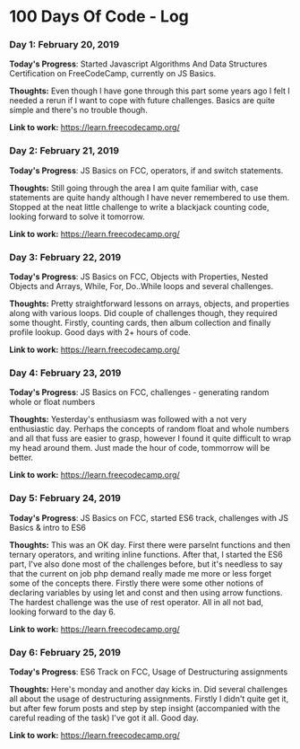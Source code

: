 # 100 Days Of Code - Log

### Day 1: February 20, 2019

**Today's Progress**: Started Javascript Algorithms And Data Structures Certification on FreeCodeCamp, currently on JS Basics.

**Thoughts:** Even though I have gone through this part some years ago I felt I needed a rerun if I want to cope with future challenges. Basics are quite simple and there's no trouble though.

**Link to work:** https://learn.freecodecamp.org/

### Day 2: February 21, 2019

**Today's Progress**: JS Basics on FCC, operators, if and switch statements.

**Thoughts:** Still going through the area I am quite familiar with, case statements are quite handy although I have never remembered to use them. Stopped at the neat little challenge to write a blackjack counting code, looking forward to solve it tomorrow.

**Link to work:** https://learn.freecodecamp.org/

### Day 3: February 22, 2019

**Today's Progress**: JS Basics on FCC, Objects with Properties, Nested Objects and Arrays, While, For, Do..While loops and several challenges.

**Thoughts:** Pretty straightforward lessons on arrays, objects, and properties along with various loops. Did couple of challenges though, they required some thought. Firstly, counting cards, then album collection and finally profile lookup. Good days with 2+ hours of code.

**Link to work:** https://learn.freecodecamp.org/

### Day 4: February 23, 2019

**Today's Progress**: JS Basics on FCC, challenges - generating random whole or float numbers

**Thoughts:** Yesterday's enthusiasm was followed with a not very enthusiastic day. Perhaps the concepts of random float and whole numbers and all that fuss are easier to grasp, however I found it quite difficult to wrap my head around them. Just made the hour of code, tommorrow will be better.

**Link to work:** https://learn.freecodecamp.org/

### Day 5: February 24, 2019

**Today's Progress**: JS Basics on FCC, started ES6 track, challenges with JS Basics & intro to ES6

**Thoughts:** This was an OK day. First there were parseInt functions and then ternary operators, and writing inline functions. After that, I started the ES6 part, I've also done most of the challenges before, but it's needless to say that the current on job php demand really made me more or less forget some of the concepts there. Firstly there were some other notions of declaring variables by using let and const and then using arrow functions. The hardest challenge was the use of rest operator. All in all not bad, looking forward to the day 6.

**Link to work:** https://learn.freecodecamp.org/

### Day 6: February 25, 2019

**Today's Progress**: ES6 Track on FCC, Usage of Destructuring assignments

**Thoughts:** Here's monday and another day kicks in. Did several challenges all about the usage of destructuring assignments. Firstly I didn't quite get it, but after few forum posts and step by step insight (accompanied with the careful reading of the task) I've got it all. Good day.

**Link to work:** https://learn.freecodecamp.org/
